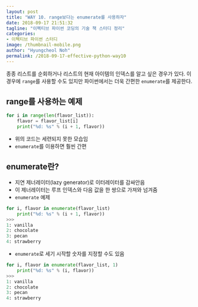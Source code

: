```yaml
---
layout: post
title: "WAY 10. range보다는 enumerate를 사용하자"
date: 2018-09-17 21:51:32
tagline: "이펙티브 파이썬 코딩의 기술 책 스터디 정리"
categories:
- 이펙티브 파이썬 스터디
image: /thumbnail-mobile.png
author: "Hyungcheol Noh"
permalink: /2018-09-17-effective-python-way10
---
```


종종 리스트를 순회하거나 리스트의 현재 아이템의 인덱스를 알고 싶은 경우가 있다. 이 경우에 `range`를 사용할 수도 있지만 파이썬에서는 더욱 간편한 `enumerate`를 제공한다.

## range를 사용하는 예제

```python
for i in range(len(flavor_list)):
    flavor = flavor_list[i]
    print("%d: %s" % (i + 1, flavor))
```

- 위의 코드는 세련되지 못한 모습임
- `enumerate`를 이용하면 훨씬 간편

## enumerate란?
- 지연 제너레이터(lazy generator)로 이터레이터를 감싸안음
- 이 제너레이터는 루프 인덱스와 다음 값을 한 쌍으로 가져와 넘겨줌
- `enumerate` 예제

```python
for i, flavor in enumerate(flavor_list)
    print("%d: %s" % (i + 1, flavor))
>>>
1: vanilla
2: chocolate
3: pecan
4: strawberry
```

- `enumerate`로 세기 시작할 숫자를 지정할 수도 있음

```python
for i, flavor in enumerate(flavor_list, 1)
    print("%d: %s" % (i, flavor))
>>>
1: vanilla
2: chocolate
3: pecan
4: strawberry
```

